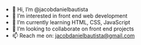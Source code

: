 - 👋 Hi, I’m @jacobdanielbautista
- 👀 I’m interested in front end web development
- 🌱 I’m currently learning HTML, CSS, JavaScript
- 💞️ I’m looking to collaborate on front end projects
- 📫 Reach me on: jacobdanielbautista@gmail.com
